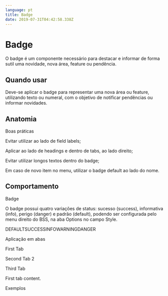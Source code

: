 ```yaml
---
language: pt
title: Badge
date: 2019-07-31T04:42:58.338Z
---
```

# Badge

O badge é um componente necessário para destacar e informar de forma sutil uma novidade, nova área, feature  ou pendência.



## Quando usar 

Deve-se aplicar o badge para representar uma nova área ou feature, utilizando texto ou numeral, com o objetivo de notificar pendências ou informar novidades.



## Anatomia

Boas práticas

Evitar utilizar ao lado de field labels;

Aplicar ao lado de headings e dentro de tabs, ao lado direito;

Evitar utilizar longos textos dentro do badge;

Em caso de novo item no menu, utilizar o badge default ao lado do nome.

## Comportamento

Badge



O badge possui quatro variações de status: sucesso (success), informativa (info), perigo (danger) e padrão (default), podendo ser configurada pelo menu direito do BSS, na aba Options no campo Style.



DEFAULTSUCCESSINFOWARNINGDANGER

Aplicação em abas



First Tab

Second Tab 2

Third Tab

First tab content.



Exemplos
